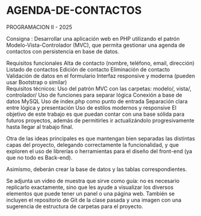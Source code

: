 # AGENDA-DE-CONTACTOS
PROGRAMACION II - 2025

Consigna  : Desarrollar una aplicación web en PHP utilizando el patrón Modelo-Vista-Controlador (MVC), que permita gestionar una agenda de contactos con persistencia en base de datos.

Requisitos funcionales
Alta de contacto (nombre, teléfono, email, dirección)
Listado de contactos
Edición de contacto
Eliminación de contacto
Validación de datos en el formulario
Interfaz responsive y moderna (pueden usar Bootstrap o similar)  
Requisitos técnicos:
Uso del patrón MVC con las carpetas: modelo/, vista/, controlador/
Uso de funciones para separar lógica
Conexión a base de datos MySQL
Uso de index.php como punto de entrada
Separación clara entre lógica y presentación
Uso de estilos modernos y responsive
El objetivo de este trabajo es que puedan contar con una base sólida para futuros proyectos, además de permitirles ir actualizándolo progresivamente hasta llegar al trabajo final.


Otra de las ideas principales es que mantengan bien separadas las distintas capas del proyecto, delegando correctamente la funcionalidad, y que exploren el uso de librerías o herramientas para el diseño del front-end (ya que no todo es Back-end).

Asimismo, deberán crear la base de datos y las tablas correspondientes.


Se adjunta un video de muestra que sirve como guía: no es necesario replicarlo exactamente, sino que les ayude a visualizar los diversos elementos que puede tener un panel o una página web. También se incluyen el repositorio de Git de la clase pasada y una imagen con una sugerencia de estructura de carpetas para el proyecto.
